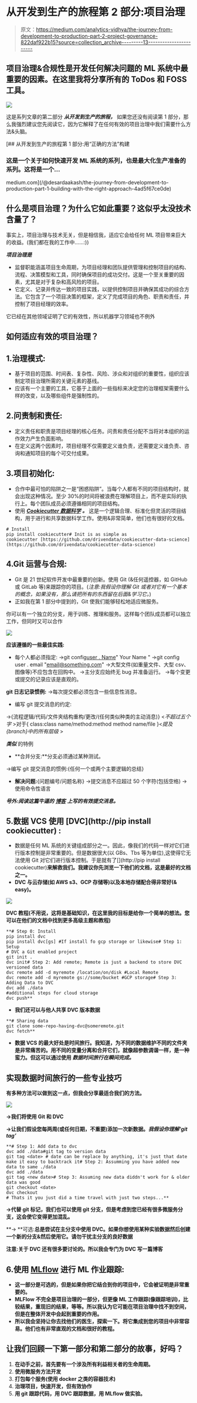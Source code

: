 # 从开发到生产的旅程第 2 部分:项目治理

> 原文：<https://medium.com/analytics-vidhya/the-journey-from-development-to-production-part-2-project-governance-822daf922b15?source=collection_archive---------13----------------------->

## 项目治理&合规性是开发任何解决问题的 ML 系统中最重要的因素。在这里我将分享所有的 ToDos 和 FOSS 工具。

![](img/694297e067bb67c77a6d087c328e2121.png)

这是系列文章的第二部分 ***从开发到生产的旅程，*** 如果您还没有阅读第 1 部分，那么我强烈建议您先阅读它，因为它解释了在任何有效的项目治理中我们需要什么方法&头脑。

[](/@desardaakash/the-journey-from-development-to-production-part-1-building-with-the-right-approach-4ad5f67ce0de) [## 从开发到生产的旅程第 1 部分:用“正确的方法”构建

### 这是一个关于如何快速开发 ML 系统的系列，也是最大化生产准备的系列。这将是一个…

medium.com](/@desardaakash/the-journey-from-development-to-production-part-1-building-with-the-right-approach-4ad5f67ce0de) 

## 什么是项目治理？为什么它如此重要？这似乎太没技术含量了？

事实上，项目治理与技术无关，但是相信我，适应它会给任何 ML 项目带来巨大的收益。(我们都在我的工作中……:))

***项目治理是***

*   监督职能涵盖项目生命周期，为项目经理和团队提供管理和控制项目的结构、流程、决策模型和工具，同时确保项目的成功交付。这是一个至关重要的因素，尤其是对于复杂和高风险的项目。
*   它定义、记录并传达一致的项目实践，以提供控制项目并确保其成功的综合方法。它包含了一个项目决策的框架，定义了完成项目的角色、职责和责任，并控制了项目经理的效率。

它已经在其他领域证明了它的有效性，所以机器学习领域也不例外

## 如何适应有效的项目治理？

## 1.治理模式:

*   基于项目的范围、时间表、复杂性、风险、涉众和对组织的重要性，组织应该制定项目治理所需的关键元素的基线。
*   应该有一个主要的工具，它基于上面的一些指标来决定您的治理框架需要什么样的改变，以及哪些组件是强制性的。

## 2.问责制和责任:

*   定义责任和职责是项目经理的核心任务。问责和责任分配不当将对本组织的运作效力产生负面影响。
*   在定义这两个因素时，项目经理不仅需要定义谁负责，还需要定义谁负责、咨询和通知项目的每个可交付成果。

## 3.项目初始化:

*   合作中最可怕的陷阱之一是“困惑陷阱”。当每个人都有不同的项目结构时，就会出现这种情况。至少 30%的时间将被浪费在理解项目上，而不是实际的执行上。每个团队成员必须遵循相同的项目结构。
*   使用 [***Cookiecutter 数据科学***](https://drivendata.github.io/cookiecutter-data-science/) ***。*** 这是一个逻辑合理、标准化但灵活的项目结构，用于进行和共享数据科学工作。使用&非常简单，他们也有很好的文档。

```
# Install
pip install cookiecutter# Init is as simple as 
cookiecutter [https://github.com/drivendata/cookiecutter-data-science](https://github.com/drivendata/cookiecutter-data-science)
```

## 4.Git 运营与合规:

*   Git 是 21 世纪软件开发中最重要的创新。使用 Git (&任何遥控器，如 GitHub 或 GitLab 等)来跟踪你的项目。(*注意:我假设你理解 Git 或者对它有一个基本的概念，如果没有，那么请把所有的东西留在后面&学习它。*)
*   正如我在第 1 部分中提到的，Git 使我们能够轻松地适应微服务。

你可以有一个独立的分支，用于训练、推理和服务。这样每个团队成员都可以独立工作，但同时又可以合作

![](img/568d67b9f6ae643529098fe96588d16d.png)

**应该遵循的一些最佳实践:**

*   每个人都必须指定:
    →git config[user . Name](http://user.name/)" Your Name "
    →git config user . email "[email@something.com](mailto:email@quantiphi.com)"
    →大型文件(如重量文件、大型 csv、图像等)不应包含在回购中。
    →主分支应始终无 bug 并准备运行。
    →每个变更或提交的记录应该是直观的。

**git 日志记录惯例:**
→每次提交都必须包含一些信息性消息。

*   编写 git 提交消息的约定:

→{流程逻辑/代码/文件夹结构重构/更改/(任何类似种类的主动消息)} <*不超过五个字* >对于{ class:class name/method:method method name/file }<*提及{branch}中的所有层级* >

***类似*** 的特例

*   **合并分支:**分支必须通过某种测试。

→编写 git 提交消息的惯例:{任何一个或两个主要逻辑的总结}

*   **解决问题:**{问题编号/问题名称}
    →提交消息不应超过 50 个字符(包括空格)
    →使用命令性语言

***号外:阅读这篇牛逼的*** [***博客***](https://chris.beams.io/posts/git-commit/) ***上写的有效提交消息。***

## 5.数据 VCS 使用 [DVC](http://pip install cookiecutter) :

*   数据是任何 ML 系统的关键组成部分之一。因此，像我们的代码一样对它们进行版本控制是非常重要的。但是数据很大(以 GBs、Tbs 等为单位),这使得它无法使用 Git 对它们进行版本控制。于是就有了[](http://pip install cookiecutter)**来解救我们。我建议你先浏览一下他们的文档，这是最好的文档之一。**
*   **DVC 与云存储(如 AWS s3、GCP 存储等)以及本地存储配合得非常好(& easy)。**

**![](img/8dd8bdadebce1cbcf2e23cb959caecf5.png)**

**DVC 教程(不用说，这将是基础知识，在这里我的目标是给你一个简单的想法。您可以在他们的文档中找到更多高级主题和教程)**

```
**# Step 0: Install
pip install dvc
pip install dvc[gs] #If install fo gcp storage or likewise# Step 1: Setup
# DVC a Git enabled project 
git init .
dvc init# Step 2: Add remote; Remote is just a backend to store DVC versioned data
dvc remote add -d myremote /location/on/disk #Local Remote
dvc remote add -d myremote gs://some/bucket #GCP storage# Step 3: Adding Data to DVC
dvc add ./data
#additional steps for cloud storage
dvc push**
```

*   **我们还可以与他人共享 DVC 版本数据**

```
**# Sharing data
git clone some-repo-having-dvc@someremote.git
dvc fetch**
```

*   **数据 VCS 的最大好处是时间旅行。我知道，为不同的数据维护不同的文件夹是非常痛苦的。用不同的变量分离和合并它们，就像超参数调谐一样，是一种蛮力。但这可以通过使用 ***数据时间旅行在瞬间完成。*****

## **实现数据时间旅行的一些专业技巧**

**有多种方法可以做到这一点，但我会分享最适合我们的方法。**

**![](img/106bbdfa2b1f4594e0d780035e89a618.png)**

**→我们将使用 Git 和 DVC**

**→让我们假设您每两周(或任何日期，不重要)添加一次新数据。*我假设你理解‘git tag’***

```
**# Step 1: Add data to dvc
dvc add ./data#git tag to version data 
git tag <date> # date can be replace by anything, it's just that date make it easy to backtrack it# Step 2: Assumming you have added new data to same ./data
dvc add ./data
git tag <new date># Step 3: Assuming new data diddn't work for & older data was good
git checkout <date>
dvc checkout
# Thats it you just did a time travel with just two steps...**
```

**→代替 git 标记，我们也可以使用 git 分支，但是考虑到您已经有很多微服务分支，这会使它变得更加混乱。**

**→ **可选:**总是尝试在主分支中使用 DVC。如果你想使用某种实验数据然后创建一个新的分支&然后使用它。请勿干扰主分支的良好数据**

**注意:关于 DVC 还有很多要讨论的。所以我会专门为 DVC 写一篇博客**

## **6.使用 [MLflow](https://mlflow.org) 进行 ML 作业跟踪:**

*   **这一部分是可选的，但是如果你把它结合到你的项目中，它会被证明是非常重要的。**
*   **MLFlow 不完全是项目治理的一部分，但更像 ML 工作跟踪(像跟踪培训)，比较结果，重现旧的结果，等等。所以我认为它可能在项目治理中找不到空间，但是在整体开发中会起到重要的作用。**
*   **所以我会坚持让你去找他们的医生，探索一下。将它集成到您的项目中非常容易。他们也有非常直观的文档和很好的教程。**

## **让我们回顾一下第一部分和第二部分的故事，好吗？**

1.  **在动手之前，首先要有一个涉及所有利益相关者的生命周期。**
2.  **使用微服务方法开发**
3.  **打包每个服务(使用 docker 之类的容器技术)**
4.  **治理项目，快速开发，但有效协作**
5.  **用 git 跟踪代码，用 DVC 跟踪数据，用 MLflow 做实验。**